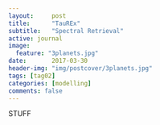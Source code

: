 ```yaml
---
layout:     post
title:      "TauREx"
subtitle:   "Spectral Retrieval"
active: journal
image:
  feature: "3planets.jpg"
date:       2017-03-30 
header-img: "img/postcover/3planets.jpg"
tags: [tag02]
categories: [modelling]
comments: false
---
```


<p>STUFF</p>